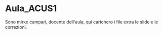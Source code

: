 # Aula_ACUS1

Sono mirko campari, docente dell'aula, qui carichero i file extra le slide e le correzioni. 
